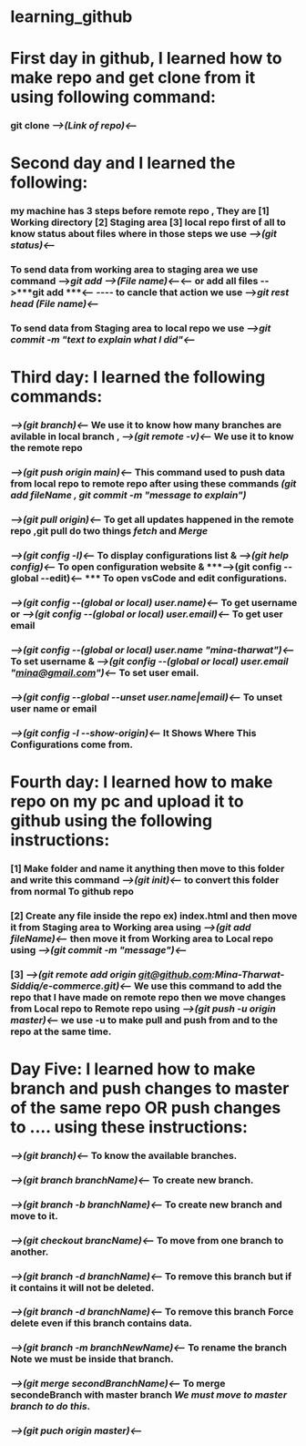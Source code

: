 # learning_github
# First day in github, I learned how to make repo and get clone from it using following command:
### git clone ***-->(Link of repo)<--***
# Second day and I learned the following:
### my machine has 3 steps before remote repo , They are  [1] Working directory [2] Staging area [3] local repo first of all to know status about files where in those steps we use ***-->(git status)<--***
### To send data from **working area** to **staging area** we use command -->***git add -->(File name)<--***<-- or add all files -->***git add ***<-- ---- to cancle that action we use -->***git rest head (File name)<--***
### To send data from **Staging area** to **local repo** we use ***-->git commit -m "text to explain what I did"<--***

# Third day: I learned the following commands:
### ***-->(git branch)<--*** We use it to know how many branches are avilable in local branch , ***-->(git remote -v)<--*** We use it to know the remote repo
### ***-->(git push origin main)<--*** This command used to push data from **local repo** to **remote repo** after using these commands ***(git add fileName , git commit -m "message to explain")***
### ***-->(git pull origin)<--*** To get all updates happened in the remote repo ,**git pull** do two things ***fetch*** and ***Merge***
### ***-->(git config -l)<--*** To display configurations list & ***-->(git help config)<--*** To open configuration website & ***-->(git config --global --edit)<-- *** To open vsCode and edit configurations.
### ***-->(git config --(global or local) user.name)<--*** To get username or ***-->(git config --(global or local) user.email)<--*** To get user email
### ***-->(git config --(global or local) user.name "mina-tharwat")<--*** To set username & ***-->(git config --(global or local) user.email "mina@gmail.com")<--*** To set user email.
### ***-->(git config --global --unset user.name|email)<--*** To unset user name or email
### ***-->(git config -l --show-origin)<--*** It Shows Where This Configurations come from.
# Fourth day: I learned how to make repo on my pc and upload it to github using the following instructions:
### [1] Make folder and name it anything then move to this folder and write this command ***-->(git init)<--*** to convert this folder from normal To github repo
### [2] Create any file inside the repo ex) index.html and then move it from **Staging area** to **Working area** using ***-->(git add fileName)<--*** then  move it from **Working area** to **Local repo** using ***-->(git commit -m "message")<--*** 
### [3]  ***-->(git remote add origin git@github.com:Mina-Tharwat-Siddiq/e-commerce.git)<--*** We use this command to add the repo that I have made on remote repo then we move changes from **Local repo** to **Remote repo** using ***-->(git push -u origin master)<--*** we use **-u** to make pull and push from and to the repo at the same time.
# Day Five: I learned how to make branch and push changes to master of the same repo **OR** push changes to .... using these instructions:
### ***-->(git branch)<--*** To know the available branches.
### ***-->(git branch branchName)<--*** To create new branch.
### ***-->(git branch -b branchName)<--*** To create new branch and move to it.
### ***-->(git checkout brancName)<--*** To move from one branch to another.
### ***-->(git branch -d branchName)<--*** To remove this branch **but if it contains it will not be deleted**.
### ***-->(git branch -d branchName)<--*** To remove this branch **Force delete even if this branch contains data**.
### ***-->(git branch -m branchNewName)<--*** To rename the branch **Note we must be inside that branch**.
### ***-->(git merge secondBranchName)<--*** To merge secondeBranch with master branch ***We must move to master branch to do this***.
### ***-->(git puch origin master)<--*** 
